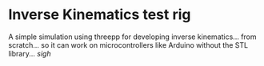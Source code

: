 # Inverse Kinematics test rig

A simple simulation using threepp for developing inverse kinematics... from scratch... so it can work on microcontrollers like Arduino without the STL library... *sigh*
